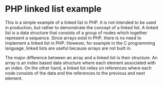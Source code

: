 # PHP linked list example

This is a simple example of a linked list in PHP. It is not intended to be used in production, but rather to demonstrate 
the concept of a linked list. A linked list is a data structure that consists of a group of nodes which together represent
a sequence. Since arrays exist in PHP, there is no need to implement a linked list in PHP. However, for example in the C
programming language, linked lists are useful because arrays are not built in.

The major difference between an array and a linked list is their structure. An array is an index based data structure 
where each element associated with an index. On the other hand, a linked list relies on references where each node consists
of the data and the references to the previous and next element.